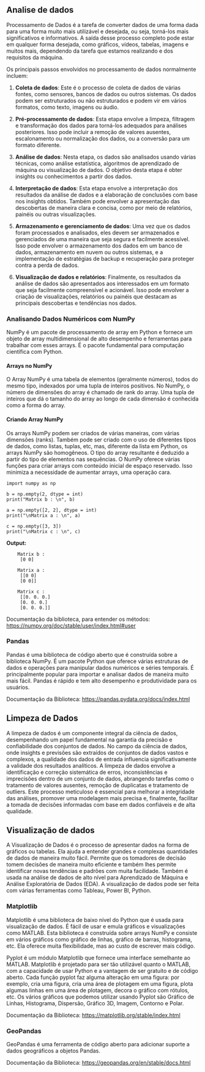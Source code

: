 
## Analise de dados
Processamento de Dados é a tarefa de converter dados de uma forma dada para uma forma muito mais utilizável e desejada, ou seja, torná-los mais significativos e informativos. A saída desse processo completo pode estar em qualquer forma desejada, como gráficos, vídeos, tabelas, imagens e muitos mais, dependendo da tarefa que estamos realizando e dos requisitos da máquina.

Os principais passos envolvidos no processamento de dados normalmente incluem:

1. **Coleta de dados**: Este é o processo de coleta de dados de várias fontes, como sensores, bancos de dados ou outros sistemas. Os dados podem ser estruturados ou não estruturados e podem vir em vários formatos, como texto, imagens ou áudio.
    
2. **Pré-processamento de dados**: Esta etapa envolve a limpeza, filtragem e transformação dos dados para torná-los adequados para análises posteriores. Isso pode incluir a remoção de valores ausentes, escalonamento ou normalização dos dados, ou a conversão para um formato diferente.
    
3. **Análise de dados**: Nesta etapa, os dados são analisados usando várias técnicas, como análise estatística, algoritmos de aprendizado de máquina ou visualização de dados. O objetivo desta etapa é obter insights ou conhecimentos a partir dos dados.
    
4. **Interpretação de dados**: Esta etapa envolve a interpretação dos resultados da análise de dados e a elaboração de conclusões com base nos insights obtidos. Também pode envolver a apresentação das descobertas de maneira clara e concisa, como por meio de relatórios, painéis ou outras visualizações.
    
5. **Armazenamento e gerenciamento de dados**: Uma vez que os dados foram processados e analisados, eles devem ser armazenados e gerenciados de uma maneira que seja segura e facilmente acessível. Isso pode envolver o armazenamento dos dados em um banco de dados, armazenamento em nuvem ou outros sistemas, e a implementação de estratégias de backup e recuperação para proteger contra a perda de dados.
    
6. **Visualização de dados e relatórios**: Finalmente, os resultados da análise de dados são apresentados aos interessados em um formato que seja facilmente compreensível e acionável. Isso pode envolver a criação de visualizações, relatórios ou painéis que destacam as principais descobertas e tendências nos dados.


### Analisando Dados Numéricos com NumPy
NumPy é um pacote de processamento de array em Python e fornece um objeto de array multidimensional de alto desempenho e ferramentas para trabalhar com esses arrays. É o pacote fundamental para computação científica com Python.

#### Arrays no NumPy 
O Array NumPy é uma tabela de elementos (geralmente números), todos do mesmo tipo, indexados por uma tupla de inteiros positivos. No NumPy, o número de dimensões do array é chamado de rank do array. Uma tupla de inteiros que dá o tamanho do array ao longo de cada dimensão é conhecida como a forma do array.

#### Criando Array NumPy 
Os arrays NumPy podem ser criados de várias maneiras, com várias dimensões (ranks). Também pode ser criado com o uso de diferentes tipos de dados, como listas, tuplas, etc, mas, diferente da lista em Python, os arrays NumPy são homogêneos. O tipo do array resultante é deduzido a partir do tipo de elementos nas sequências. O NumPy oferece várias funções para criar arrays com conteúdo inicial de espaço reservado. Isso minimiza a necessidade de aumentar arrays, uma operação cara.

~~~~ Python3
import numpy as np
 
b = np.empty(2, dtype = int)
print("Matrix b : \n", b)
 
a = np.empty([2, 2], dtype = int)
print("\nMatrix a : \n", a)
 
c = np.empty([3, 3])
print("\nMatrix c : \n", c)
~~~~

**Output:**

~~~~
	Matrix b : 
	 [0 0]
	
	Matrix a : 
	 [[0 0]
	 [0 0]]
	
	Matrix c : 
	 [[0. 0. 0.]
	 [0. 0. 0.]
	 [0. 0. 0.]]
~~~~

Documentação da biblioteca, para entender os métodos:
https://numpy.org/doc/stable/user/index.html#user
### Pandas
Pandas é uma biblioteca de código aberto que é construída sobre a biblioteca NumPy. É um pacote Python que oferece várias estruturas de dados e operações para manipular dados numéricos e séries temporais. É principalmente popular para importar e analisar dados de maneira muito mais fácil. Pandas é rápido e tem alto desempenho e produtividade para os usuários.

Documentação da Biblioteca:
https://pandas.pydata.org/docs/index.html
## Limpeza de Dados
A limpeza de dados é um componente integral da ciência de dados, desempenhando um papel fundamental na garantia da precisão e confiabilidade dos conjuntos de dados. No campo da ciência de dados, onde insights e previsões são extraídos de conjuntos de dados vastos e complexos, a qualidade dos dados de entrada influencia significativamente a validade dos resultados analíticos. A limpeza de dados envolve a identificação e correção sistemática de erros, inconsistências e imprecisões dentro de um conjunto de dados, abrangendo tarefas como o tratamento de valores ausentes, remoção de duplicatas e tratamento de outliers. Este processo meticuloso é essencial para melhorar a integridade das análises, promover uma modelagem mais precisa e, finalmente, facilitar a tomada de decisões informadas com base em dados confiáveis e de alta qualidade.



## Visualização de dados

A Visualização de Dados é o processo de apresentar dados na forma de gráficos ou tabelas. Ela ajuda a entender grandes e complexas quantidades de dados de maneira muito fácil. Permite que os tomadores de decisão tomem decisões de maneira muito eficiente e também lhes permite identificar novas tendências e padrões com muita facilidade. Também é usada na análise de dados de alto nível para Aprendizado de Máquina e Análise Exploratória de Dados (EDA). A visualização de dados pode ser feita com várias ferramentas como Tableau, Power BI, Python.

### Matplotlib
Matplotlib é uma biblioteca de baixo nível do Python que é usada para visualização de dados. É fácil de usar e emula gráficos e visualizações como MATLAB. Esta biblioteca é construída sobre arrays NumPy e consiste em vários gráficos como gráfico de linhas, gráfico de barras, histograma, etc. Ela oferece muita flexibilidade, mas ao custo de escrever mais código.

Pyplot é um módulo Matplotlib que fornece uma interface semelhante ao MATLAB. Matplotlib é projetado para ser tão utilizável quanto o MATLAB, com a capacidade de usar Python e a vantagem de ser gratuito e de código aberto. Cada função pyplot faz alguma alteração em uma figura: por exemplo, cria uma figura, cria uma área de plotagem em uma figura, plota algumas linhas em uma área de plotagem, decora o gráfico com rótulos, etc. Os vários gráficos que podemos utilizar usando Pyplot são Gráfico de Linhas, Histograma, Dispersão, Gráfico 3D, Imagem, Contorno e Polar.

Documentação da Biblioteca:
https://matplotlib.org/stable/index.html

### GeoPandas
GeoPandas é uma ferramenta de código aberto para adicionar suporte a dados geográficos a objetos Pandas.

Documentação da Biblioteca:
https://geopandas.org/en/stable/docs.html
